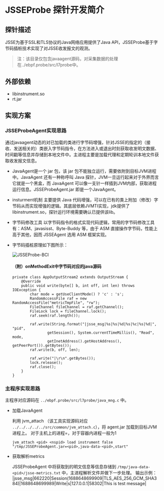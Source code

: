 # JSSEProbe 探针开发简介

## 探针描述

JSSE为基于SSL和TLS协议的Java网络应用提供了Java API，JSSEProbe基于字节码插桩技术实现了对JSSE收发报文的观测。

> 注：该目录仅包含javaagent源码，对采集数据的处理在../ebpf.probe/src/l7probe中。



## 外部依赖

- libinstrument.so
- rt.jar



## 实现方案

### JSSEProbeAgent实现思路

通过javaagent动态的对已加载的类进行字节码增强，针对JSSE的指定的（接收、发送相关的）类嵌入字节码指令，在方法进入或退出时刻获取收发明文数据、时间戳等信息并存储到本地文件中。主进程主要是加载代理和定期轮训本地文件获取收发报文信息。

- JavaAgent是一个 jar 包，该 jar 包不能独立运行，需要依附到目标JVM进程中。JavaAgent 还有一种称呼叫 Java 探针，JVM一旦运行起来对于外界而言它就是一个黑盒，而 JavaAgent 可以像一支针一样插到JVM内部，获取进程运行信息。JSSEProbeAgent.jar 即是一个JavaAgent。

- insturment机制 主要提供 Java 代码增强，可以在已有的类上附加（修改）字节码从而实现增强的逻辑。其底层依赖JVMTI实现，jdk提供了 libinstrument.so，探针运行环境需要确认已提供该lib。

- 字节码修改工具 以字节码指令的格式实现代码逻辑，常用的字节码修改工具有：ASM、javasisst、Byte-Buddy 等，由于 ASM 直接操作字节码，性能上高于其他，因而 JSSEAgent 选用 ASM 框架实现。

- 字节码插桩原理如下图所示：

  ![JSSEProbe-BCI](../../../../../doc/pic/JSSEProbe-BCI.png)
  
  #### （附）onMethodExit中字节码对应的java源码
  
  ```
  private class AppOutputStream2 extends OutputStream {
      @Override
      public void write(byte[] b, int off, int len) throws IOException {
          char mode = getUseClientMode() ? 'c' : 's';
          RandomAccessFile raf = new RandomAccessFile("metricTmpFile", "rw");
          FileChannel fileChannel = raf.getChannel();
          FileLock lock = fileChannel.lock();
          raf.seek(raf.length());
  
          raf.write(String.format("|jsse_msg|%s|%s|%d|%s|%c|%s|%d|", "pid",
                  getSession(), System.currentTimeMillis(), "Read", mode,
                  getInetAddress().getHostAddress(), getPeerPort()).getBytes());
          raf.write(b, off, len);
  
          raf.write("|\r\n".getBytes());
          lock.release();
          raf.close();
      }
  }
  ```
  
  

### 主程序实现思路

主程序对应源码在 `../ebpf.probe/src/l7probe/java_mng.c` 中。

- 加载JavaAgent

  利用 jvm_attach （该工具实现源码对应 `../../../../../src/common/jvm_attach.c`），将 agent.jar 加载到目标JVM进程上。
  对于主机上的进程<nspid>=<pid>，对于容器内进程<nspid>一般为1

  ```shell
  jvm_attach <pid> <nspid> load instrument false "/tmp/JSSEProbeAgent.jar=<pid>,java-data-<pid>,start"
  ```

- 获取解析metrics

  JSSEProbeAgent 中将获取到的明文信息等信息存储到 `/tmp/java-data-<pid>/jsse-metrics.txt` 中，主进程解析文件并做下一步处理。
  输出示例：
  |jsse_msg|662220|Session(1688648699909|TLS_AES_256_GCM_SHA384)|1688648699989|Write|s|127.0.0.1|58302|This is test message|